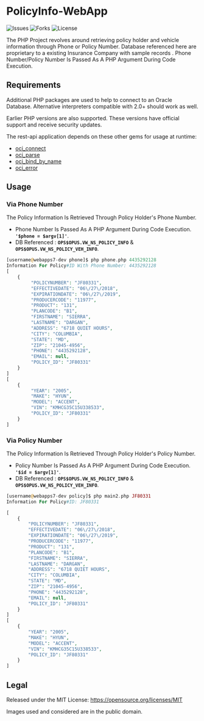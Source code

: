 # PolicyInfo-WebApp
![Issues](https://img.shields.io/github/issues/saviokay/PolicyInfo-WebApp.svg?style=popout)
![Forks](https://img.shields.io/github/forks/saviokay/PolicyInfo-WebApp.svg?style=popout)
![License](https://img.shields.io/github/license/saviokay/PolicyInfo-WebApp.svg?logo=MIT&style=popout)


The PHP Project revolves around retrieving policy holder and vehicle information through Phone or Policy Number.
Database referenced here are proprietary to a existing Insurance Company with sample records .
Phone Number/Policy Number Is Passed As A PHP Argument During Code Execution.

## Requirements

Additional PHP packages are used to help to connect to an Oracle Database. 
Alternative interpreters compatible with 2.0+ should work as well.

Earlier PHP versions are also supported. 
These versions have official support and receive security updates.

The rest-api application depends on these other gems for usage at runtime:

* [oci_connect](https://www.php.net/manual/en/function.oci-connect.php)
* [oci_parse](https://www.php.net/manual/en/function.oci-parse.php)
* [oci_bind_by_name](https://www.php.net/manual/en/function.oci-bind-by-name.php)
* [oci_error](https://www.php.net/manual/en/function.oci-error.php)

## Usage


### Via Phone Number 

The Policy Information Is Retrieved Through Policy Holder's Phone Number.
* Phone Number Is Passed As A PHP Argument During Code Execution. **`'$phone = $argv[1]'`**.
* DB Referenced : **`OPS$OPUS.VW_NS_POLICY_INFO`** & **`OPS$OPUS.VW_NS_POLICY_VEH_INFO`**.
```php
[username@webapps7-dev phone]$ php phone.php 4435292128
Information For Policy#ID With Phone Number: 4435292128
[
    {
         "POLICYNUMBER": "JF80331",
         "EFFECTIVEDATE": "06\/27\/2018",
         "EXPIRATIONDATE": "06\/27\/2019",
         "PRODUCERCODE": "11977",
         "PRODUCT": "131",
         "PLANCODE": "B1",
         "FIRSTNAME": "SIERRA",
         "LASTNAME": "DARGAN",
         "ADDRESS": "6718 QUIET HOURS",
         "CITY": "COLUMBIA",
         "STATE": "MD",
         "ZIP": "21045-4956",
         "PHONE": "4435292128",
         "EMAIL": null,
         "POLICY_ID": "JF80331"
    }
]
[
    {
         "YEAR": "2005",
         "MAKE": "HYUN",
         "MODEL": "ACCENT",
         "VIN": "KMHCG35C15U338533",
         "POLICY_ID": "JF80331"
    }
]
```

### Via Policy Number 

The Policy Information Is Retrieved Through Policy Holder's Policy Number.

* Policy Number Is Passed As A PHP Argument During Code Execution. **`'$id = $argv[1]'`**.
* DB Referenced : **`OPS$OPUS.VW_NS_POLICY_INFO`** & **`OPS$OPUS.VW_NS_POLICY_VEH_INFO`**.

```php
[username@webapps7-dev policy]$ php main2.php JF80331
Information For Policy#ID: JF80331

[
    {
        "POLICYNUMBER": "JF80331",
        "EFFECTIVEDATE": "06\/27\/2018",
        "EXPIRATIONDATE": "06\/27\/2019",
        "PRODUCERCODE": "11977",
        "PRODUCT": "131",
        "PLANCODE": "B1",
        "FIRSTNAME": "SIERRA",
        "LASTNAME": "DARGAN",
        "ADDRESS": "6718 QUIET HOURS",
        "CITY": "COLUMBIA",
        "STATE": "MD",
        "ZIP": "21045-4956",
        "PHONE": "4435292128",
        "EMAIL": null,
        "POLICY_ID": "JF80331"
    }
]
[
    {
        "YEAR": "2005",
        "MAKE": "HYUN",
        "MODEL": "ACCENT",
        "VIN": "KMHCG35C15U338533",
        "POLICY_ID": "JF80331"
    }
]
```
## Legal

Released under the MIT License: https://opensource.org/licenses/MIT

Images used and considered are in the public domain.

